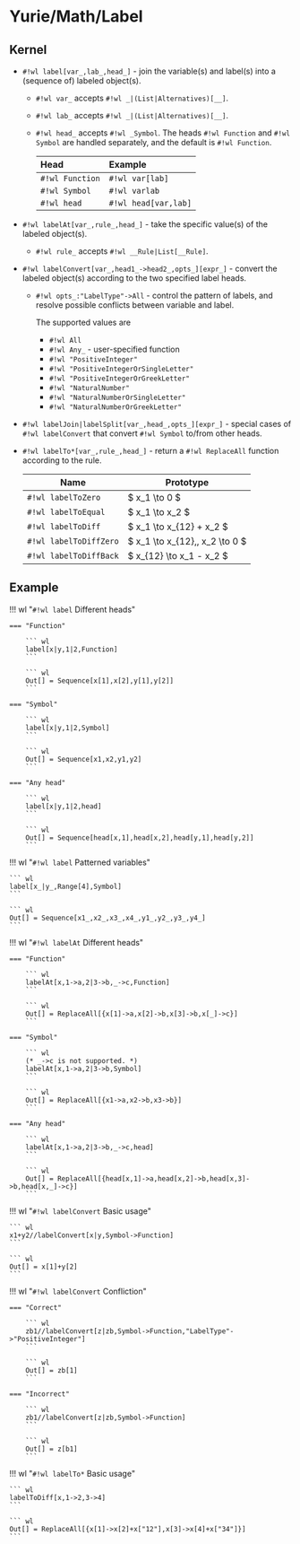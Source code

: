 # Yurie/Math/Label


## Kernel

* `#!wl label[var_,lab_,head_]` - join the variable(s) and label(s) into a (sequence of) labeled object(s).

    * `#!wl var_` accepts `#!wl _|(List|Alternatives)[__]`.

    * `#!wl lab_` accepts `#!wl _|(List|Alternatives)[__]`.

    * `#!wl head_` accepts `#!wl _Symbol`. The heads `#!wl Function` and `#!wl Symbol` are handled separately, and the default is `#!wl Function`.

        | Head            | Example              |
        | :-------------- | :------------------- |
        | `#!wl Function` | `#!wl var[lab]`      |
        | `#!wl Symbol`   | `#!wl varlab`        |
        | `#!wl head`     | `#!wl head[var,lab]` |


* `#!wl labelAt[var_,rule_,head_]` - take the specific value(s) of the labeled object(s).

    * `#!wl rule_` accepts `#!wl __Rule|List[__Rule]`.


* `#!wl labelConvert[var_,head1_->head2_,opts_][expr_]` - convert the labeled object(s) according to the two specified label heads.

    * `#!wl opts_:"LabelType"->All` - control the pattern of labels, and resolve possible conflicts between variable and label.

        The supported values are

        * `#!wl All`
        * `#!wl Any_` - user-specified function
        * `#!wl "PositiveInteger"`
        * `#!wl "PositiveIntegerOrSingleLetter"`
        * `#!wl "PositiveIntegerOrGreekLetter"`
        * `#!wl "NaturalNumber"`
        * `#!wl "NaturalNumberOrSingleLetter"`
        * `#!wl "NaturalNumberOrGreekLetter"`


* `#!wl labelJoin|labelSplit[var_,head_,opts_][expr_]` - special cases of `#!wl labelConvert` that convert `#!wl Symbol` to/from other heads.


* `#!wl labelTo*[var_,rule_,head_]` - return a `#!wl ReplaceAll` function according to the rule.

    | Name                   | Prototype                       |
    | ---------------------- | ------------------------------- |
    | `#!wl labelToZero`     | $ x_1 \to 0 $                   |
    | `#!wl labelToEqual`    | $ x_1 \to x_2 $                 |
    | `#!wl labelToDiff`     | $ x_1 \to x_{12} + x_2 $        |
    | `#!wl labelToDiffZero` | $ x_1 \to x_{12},\, x_2 \to 0 $ |
    | `#!wl labelToDiffBack` | $ x_{12} \to x_1 - x_2 $        |


## Example

!!! wl "`#!wl label` Different heads"

    === "Function"

        ``` wl
        label[x|y,1|2,Function]
        ```

        ``` wl
        Out[] = Sequence[x[1],x[2],y[1],y[2]]
        ```

    === "Symbol"

        ``` wl
        label[x|y,1|2,Symbol]
        ```

        ``` wl
        Out[] = Sequence[x1,x2,y1,y2]
        ```

    === "Any head"

        ``` wl
        label[x|y,1|2,head]
        ```

        ``` wl
        Out[] = Sequence[head[x,1],head[x,2],head[y,1],head[y,2]]
        ```


!!! wl "`#!wl label` Patterned variables"

    ``` wl
    label[x_|y_,Range[4],Symbol]
    ```

    ``` wl
    Out[] = Sequence[x1_,x2_,x3_,x4_,y1_,y2_,y3_,y4_]
    ```


!!! wl "`#!wl labelAt` Different heads"

    === "Function"

        ``` wl
        labelAt[x,1->a,2|3->b,_->c,Function]
        ```

        ``` wl
        Out[] = ReplaceAll[{x[1]->a,x[2]->b,x[3]->b,x[_]->c}]
        ```

    === "Symbol"

        ``` wl
        (* _->c is not supported. *)
        labelAt[x,1->a,2|3->b,Symbol]
        ```

        ``` wl
        Out[] = ReplaceAll[{x1->a,x2->b,x3->b}]
        ```

    === "Any head"

        ``` wl
        labelAt[x,1->a,2|3->b,_->c,head]
        ```

        ``` wl
        Out[] = ReplaceAll[{head[x,1]->a,head[x,2]->b,head[x,3]->b,head[x,_]->c}]
        ```


!!! wl "`#!wl labelConvert` Basic usage"

    ``` wl
    x1+y2//labelConvert[x|y,Symbol->Function]
    ```

    ``` wl
    Out[] = x[1]+y[2]
    ```


!!! wl "`#!wl labelConvert` Confliction"

    === "Correct"

        ``` wl
        zb1//labelConvert[z|zb,Symbol->Function,"LabelType"->"PositiveInteger"]
        ```

        ``` wl
        Out[] = zb[1]
        ```

    === "Incorrect"

        ``` wl
        zb1//labelConvert[z|zb,Symbol->Function]
        ```

        ``` wl
        Out[] = z[b1]
        ```


!!! wl "`#!wl labelTo*` Basic usage"

    ``` wl
    labelToDiff[x,1->2,3->4]
    ```

    ``` wl
    Out[] = ReplaceAll[{x[1]->x[2]+x["12"],x[3]->x[4]+x["34"]}]
    ```
